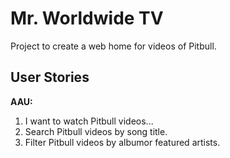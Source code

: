 # Mr. Worldwide TV

Project to create a web home for videos of Pitbull.

## User Stories

**AAU:**

1. I want to watch Pitbull videos...
2. Search Pitbull videos by song title. <!-- search for singular -->
3. Filter Pitbull videos by albumor featured artists. <!-- filter for multiple -->
